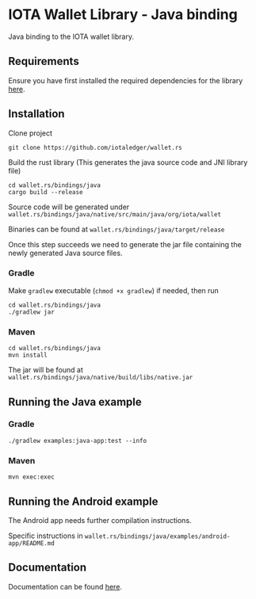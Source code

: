 # IOTA Wallet Library - Java binding

Java binding to the IOTA wallet library.

## Requirements

Ensure you have first installed the required dependencies for the library [here](https://github.com/iotaledger/wallet.rs/blob/dev/README.md).

## Installation

Clone project
```
git clone https://github.com/iotaledger/wallet.rs
```

Build the rust library (This generates the java source code and JNI library file)
```
cd wallet.rs/bindings/java
cargo build --release
```

Source code will be generated under `wallet.rs/bindings/java/native/src/main/java/org/iota/wallet`

Binaries can be found at `wallet.rs/bindings/java/target/release`

Once this step succeeds we need to generate the jar file containing the newly generated Java source files.
### Gradle

Make `gradlew` executable (`chmod +x gradlew`) if needed, then run
```
cd wallet.rs/bindings/java
./gradlew jar
```

### Maven
```
cd wallet.rs/bindings/java
mvn install
```

The jar will be found at `wallet.rs/bindings/java/native/build/libs/native.jar`

## Running the Java example

### Gradle
```
./gradlew examples:java-app:test --info
```

### Maven
```
mvn exec:exec
```

## Running the Android example
The Android app needs further compilation instructions.

Specific instructions in `wallet.rs/bindings/java/examples/android-app/README.md`

## Documentation

Documentation can be found [here](https://wallet-lib.docs.iota.org/docs/specification).
